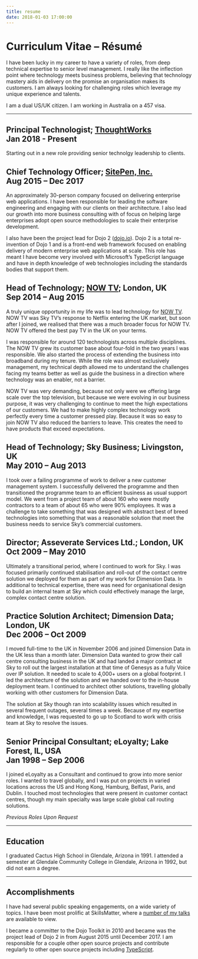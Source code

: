 ```yaml
---
title: resume
date: 2018-01-03 17:00:00
---
```


# Curriculum Vitae – Résumé

I have been lucky in my career to have a variety of roles, from deep technical expertise to senior level management. I really like the inflection point where technology meets business problems, believing that technology mastery aids in delivery on the promise an organisation makes its customers. I am always looking for challenging roles which leverage my unique experience and talents.

I am a dual US/UK citizen. I am working in Australia on a 457 visa.

---

## Principal Technologist; [ThoughtWorks](https://www.thoughtworks.com) <br />Jan 2018 - Present

Starting out in a new role providing senior technolgy leadership to clients.

## Chief Technology Officer; [SitePen, Inc.](https://sitepen.com) <br />Aug 2015 – Dec 2017

An approximately 30-person company focused on delivering enterprise web applications. I have been responsible for leading the software engineering and engaging with our clients on their architecture. I also lead our growth into more business consulting with of focus on helping large enterprises adopt open source methodologies to scale their enterprise development.

I also have been the project lead for Dojo 2 ([dojo.io](https://dojo.io)).  Dojo 2 is a total re-invention of Dojo 1 and is a front-end web framework focused on enabling delivery of modern enterprise web applications at scale. This role has meant I have become very involved with Microsoft’s TypeScript language and have in depth knowledge of web technologies including the standards bodies that support them.

## Head of Technology; [NOW TV](https://www.nowtv.com/); London, UK <br />Sep 2014 – Aug 2015

A truly unique opportunity in my life was to lead technology for [NOW TV](https://www.nowtv.com/).  NOW TV was Sky TV’s response to Netflix entering the UK market, but soon after I joined, we realised that there was a much broader focus for NOW TV.  NOW TV offered the best pay TV in the UK on your terms.

I was responsible for around 120 technologists across multiple disciplines. The NOW TV grew its customer base about four-fold in the two years I was responsible. We also started the process of extending the business into broadband during my tenure. While the role was almost exclusively management, my technical depth allowed me to understand the challenges facing my teams better as well as guide the business in a direction where technology was an enabler, not a barrier.

NOW TV was very demanding, because not only were we offering large scale over the top television, but because we were evolving in our business purpose, it was very challenging to continue to meet the high expectations of our customers. We had to make highly complex technology work perfectly every time a customer pressed play. Because it was so easy to join NOW TV also reduced the barriers to leave. This creates the need to have products that exceed expectations.

## Head of Technology; Sky Business; Livingston, UK <br />May 2010 – Aug 2013

I took over a failing programme of work to deliver a new customer management system. I successfully delivered the programme and then transitioned the programme team to an efficient business as usual support model. We went from a project team of about 160 who were mostly contractors to a team of about 65 who were 90% employees. It was a challenge to take something that was designed with abstract best of breed technologies into something that was a reasonable solution that meet the business needs to service Sky’s commercial customers.

## Director; Asseverate Services Ltd.; London, UK <br />Oct 2009 – May 2010

Ultimately a transitional period, where I continued to work for Sky. I was focused primarily continued stabilisation and roll-out of the contact centre solution we deployed for them as part of my work for Dimension Data. In additional to technical expertise, there was need for organisational design to build an internal team at Sky which could effectively manage the large, complex contact centre solution.

## Practice Solution Architect; Dimension Data; London, UK <br />Dec 2006 – Oct 2009

I moved full-time to the UK in November 2006 and joined Dimension Data in the UK less than a month later. Dimension Data wanted to grow their call centre consulting business in the UK and had landed a major contract at Sky to roll out the largest installation at that time of Genesys as a fully Voice over IP solution.  It needed to scale to 4,000+ users on a global footprint.  I led the architecture of the solution and we handed over to the in-house deployment team.  I continued to architect other solutions, travelling globally working with other customers for Dimension Data.

The solution at Sky though ran into scalability issues which resulted in several frequent outages, several times a week.  Because of my expertise and knowledge, I was requested to go up to Scotland to work with crisis team at Sky to resolve the issues.

## Senior Principal Consultant; eLoyalty; Lake Forest, IL, USA <br />Jan 1998 – Sep 2006

I joined eLoyalty as a Consultant and continued to grow into more senior roles.  I wanted to travel globally, and I was put on projects in varied locations across the US and Hong Kong, Hamburg, Belfast, Paris, and Dublin. I touched most technologies that were present in customer contact centres, though my main specialty was large scale global call routing solutions.

*Previous Roles Upon Request*

---

## Education

I graduated Cactus High School in Glendale, Arizona in 1991.  I attended a semester at Glendale Community College in Glendale, Arizona in 1992, but did not earn a degree.

---

## Accomplishments

I have had several public speaking engagements, on a wide variety of topics.  I have been most prolific at SkillsMatter, where a [number of my talks](https://skillsmatter.com/legacy_profile/kitson-kelly#skillscasts) are available to view.

I became a committer to the Dojo Toolkit in 2010 and became was the project lead of Dojo 2 in from August 2015 until December 2017.  I am responsible for a couple other open source projects and contribute regularly to other open source projects including [TypeScript](http://typescriptlang.org/).
